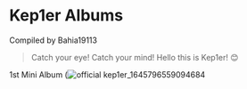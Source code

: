 # Kep1er Albums
Compiled by Bahia19113

> Catch your eye! Catch your mind! 
> Hello this is Kep1er! 😊

1st Mini Album
(![official kep1er_1645796559094684](https://user-images.githubusercontent.com/99947786/155729693-af0c8a8f-bb57-4514-90ca-38f235e51b6c.jpg)



